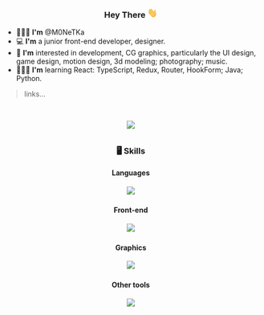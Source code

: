 <h3 align="center">
Hey There
<img src="https://raw.githubusercontent.com/danielcshn/danielcshn/master/icons/wave.gif" width="20" height="20">
</h3>

- 🙋🏻‍♂️ **I'm** @M0NeTKa
- 💻 **I'm** a junior front-end developer, designer.
- 💜 **I'm** interested in development, CG graphics, particularly the UI design, game design, motion design, 3d modeling; photography; music.
- 👨🏻‍🎓 **I'm** learning React: TypeScript, Redux, Router, HookForm; Java; Python.

> links...
<!-- добавить еще иконок -->

<br>

<div align="center">
 
![](https://komarev.com/ghpvc/?username=m0netka&color=34324a&label=Profile+Views&style=for-the-badge)
 
</div>

## 

<div align="center">
 <h3>🖥️ Skills</h3>
 
 <h4>Languages</h4>
  <a href="https://skillicons.dev">
    <img src="https://skillicons.dev/icons?i=js,ts,python,java,mysql" />
  </a>
 <h4>Front-end</h4>
  <a href="https://skillicons.dev">
    <img src="https://skillicons.dev/icons?i=html,css,sass,bootstrap,react,redux,vite" />
  </a>
 <h4>Graphics</h4>
  <a href="https://skillicons.dev">
    <img src="https://skillicons.dev/icons?i=figma,ps,ae,pr,blender" />
  </a>
 <h4>Other tools</h4>
  <a href="https://skillicons.dev">
    <img src="https://skillicons.dev/icons?i=idea,au,git,github" />
  </a>
 
</div>

<!-- ![status](https://nocache.advaith.workers.dev?url=https://img.shields.io/endpoint?url=https://dev.discordprofiles.me/api/badge/status/305655865627770881?simple=true) -->
<!-- ![playing](https://nocache.advaith.workers.dev?url=https://img.shields.io/endpoint?url=https://dev.discordprofiles.me/api/badge/playing/305655865627770881) -->

<!-- ##  -->

<!-- <div align="center">
 <h3>🎧 Spotify Playing</h3>

[![spotify-github-profile](https://spotify-github-profile.vercel.app/api/view?uid=2icodfechvl9zg7076ulr81f6&cover_image=true&theme=novatorem&bar_color=53b14f&bar_color_cover=true)](https://spotify-github-profile.vercel.app/api/view?uid=2icodfechvl9zg7076ulr81f6&redirect=true)

</div> -->

<!-- ##  -->

<!-- <div align="center">
 <h3>📊 Github Stats</h3>
  
![](https://github.com/m0netka/github-stats/blob/master/generated/overview.svg#gh-dark-mode-only)
![](https://github.com/m0netka/github-stats/blob/master/generated/languages.svg#gh-dark-mode-only)

</div> -->
